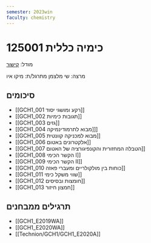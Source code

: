 ```yaml
---
semester: 2023win
faculty: chemistry
---
```


# 125001 כימיה כללית
מודל: [קישור](https://moodle2223.technion.ac.il/course/view.php?id=529)

מרצה: שי מלצמן
מתרגל/ת: מיקו איו

## סיכומים
- [[GCH1_001 רקע ומושגי יסוד]]
- [[GCH1_002 תגובות כימיות]]
- [[GCH1_003 גזים]]
- [[GCH1_004 מבוא לתרמודינמיקה]]]
- [[GCH1_005 מבוא למכניקה קוונטית]]
- [[GCH1_006 אלקטרונים באטום]]
- [[GCH1_007 הטבלה המחזורית והקונפיגורציה של האטום]]
- [[GCH1_008 הקשר הכימי I]]
- [[GCH1_009 הקשר הכימי II]]
- [[GCH1_010 כוחות בין מולקולריים ומעברי פאזה]]
- [[GCH1_011 שווי משקל כימי]]
- [[GCH1_012 חומצות ובסיסים]]
- [[GCH1_013 חמצון חיזור]]

## תרגילים ממבחנים
- [[GCH1_E2019WA]]
- [[GCH1_E2020WA]]
- [[Technion/GCH1/GCH1_E2020A]]